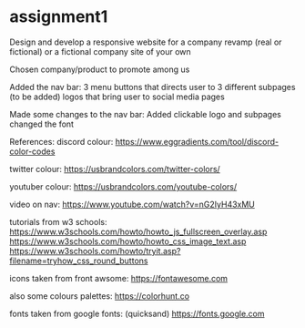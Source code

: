 # assignment1

Design and develop a responsive website for a company revamp (real or fictional) or a fictional company site of your own

Chosen company/product to promote among us

Added the nav bar:
3 menu buttons that directs user to 3 different subpages (to be added)
logos that bring user to social media pages

Made some changes to the nav bar:
Added clickable logo and subpages
changed the font

References:
discord colour:
https://www.eggradients.com/tool/discord-color-codes

twitter colour:
https://usbrandcolors.com/twitter-colors/

youtuber colour:
https://usbrandcolors.com/youtube-colors/

video on nav:
https://www.youtube.com/watch?v=nG2IyH43xMU

tutorials from w3 schools:
https://www.w3schools.com/howto/howto_js_fullscreen_overlay.asp
https://www.w3schools.com/howto/howto_css_image_text.asp
https://www.w3schools.com/howto/tryit.asp?filename=tryhow_css_round_buttons

icons taken from front awsome:
https://fontawesome.com

also some colours palettes:
https://colorhunt.co

fonts taken from google fonts: (quicksand)
https://fonts.google.com
